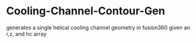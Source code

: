 # Cooling-Channel-Contour-Gen
generates a single helical cooling channel geometry in fusion360 given an r,z, and hc array

